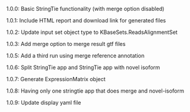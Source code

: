 1.0.0:
Basic StringTie functionality (with merge option disabled)

1.0.1:
Include HTML report and download link for generated files

1.0.2:
Update input set object type to KBaseSets.ReadsAlignmentSet

1.0.3:
Add merge option to merge result gtf files

1.0.5:
Add a third run using merge reference annotation

1.0.6:
Split StringTie app and StringTie app with novel isoform 

1.0.7:
Generate ExpressionMatrix object

1.0.8:
Having only one stringtie app that does merge and novel-isoform

1.0.9:
Update display yaml file